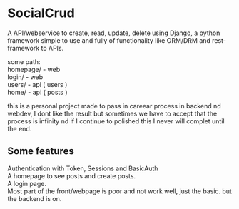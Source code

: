 # SocialCrud  

A API/webservice to create, read, update, delete using Django, a python framework simple to use and fully of functionality like ORM/DRM and rest-framework to APIs.  

some path:  
homepage/ - web  
login/   - web   
users/  - api ( users )  
home/  - api ( posts )  

this is a personal project made to pass in careear process in backend nd webdev, I dont like the result but sometimes we have to accept that the process is infinity nd if I continue to polished this I never will complet until the end.  

## Some features  

Authentication with Token, Sessions and BasicAuth  
A homepage to see posts and create posts.    
A login page.  
Most part of the front/webpage is poor and not work well, just the basic. but the backend is on.

